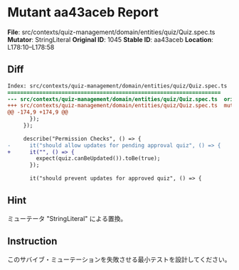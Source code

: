 # Mutant aa43aceb Report

**File**: src/contexts/quiz-management/domain/entities/quiz/Quiz.spec.ts
**Mutator**: StringLiteral
**Original ID**: 1045
**Stable ID**: aa43aceb
**Location**: L178:10–L178:58

## Diff

```diff
Index: src/contexts/quiz-management/domain/entities/quiz/Quiz.spec.ts
===================================================================
--- src/contexts/quiz-management/domain/entities/quiz/Quiz.spec.ts	original
+++ src/contexts/quiz-management/domain/entities/quiz/Quiz.spec.ts	mutated #1045
@@ -174,9 +174,9 @@
       });
     });
 
     describe("Permission Checks", () => {
-      it("should allow updates for pending approval quiz", () => {
+      it("", () => {
         expect(quiz.canBeUpdated()).toBe(true);
       });
 
       it("should prevent updates for approved quiz", () => {
```

## Hint

ミューテータ "StringLiteral" による置換。

## Instruction

このサバイブ・ミューテーションを失敗させる最小テストを設計してください。
